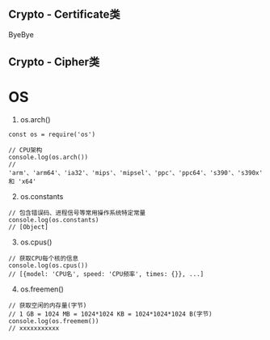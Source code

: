## Crypto - Certificate类
ByeBye

## Crypto - Cipher类


# OS

1. os.arch()
```
const os = require('os')

// CPU架构
console.log(os.arch())
// 'arm'、'arm64'、'ia32'、'mips'、'mipsel'、'ppc'、'ppc64'、's390'、's390x'、'x32' 和 'x64'
```

2. os.constants
```
// 包含错误码、进程信号等常用操作系统特定常量
console.log(os.constants)
// [Object]
```

3. os.cpus()
```
// 获取CPU每个核的信息
console.log(os.cpus())
// [{model: 'CPU名', speed: 'CPU频率', times: {}}, ...]
```

4. os.freemen()
```
// 获取空闲的内存量(字节)
// 1 GB = 1024 MB = 1024*1024 KB = 1024*1024*1024 B(字节)
console.log(os.freemem())
// xxxxxxxxxxx
```
